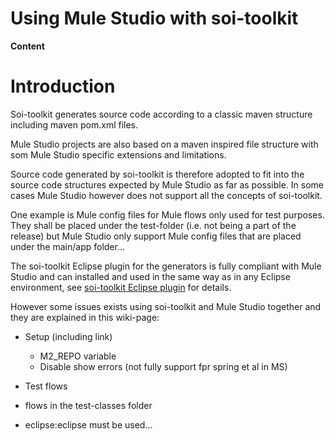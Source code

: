 # Using Mule Studio with soi-toolkit #

**Content**


# Introduction #

Soi-toolkit generates source code according to a classic maven structure including maven pom.xml files.

Mule Studio projects are also based on a maven inspired file structure with som Mule Studio specific extensions and limitations.

Source code generated by soi-toolkit is therefore adopted to fit into the source code structures expected by Mule Studio as far as possible. In some cases Mule Studio however does not support all the concepts of soi-toolkit.

One example is Mule config files for Mule flows only used for test purposes. They shall be placed under the test-folder (i.e. not being a part of the release) but Mule Studio only support Mule config files that are placed under the main/app folder...

The soi-toolkit Eclipse plugin for the generators is fully compliant with Mule Studio and can installed and used in the same way as in any Eclipse environment, see [soi-toolkit Eclipse plugin](http://code.google.com/p/soi-toolkit/wiki/InstallationGuide#Soi-toolkit_Eclipse_plugin) for details.

However some issues exists using soi-toolkit and Mule Studio together and they are explained in this wiki-page:

  * Setup (including link)
    * M2\_REPO variable
    * Disable show errors (not fully support fpr spring et al in MS)

  * Test flows

  * flows in the test-classes folder

  * eclipse:eclipse must be used...